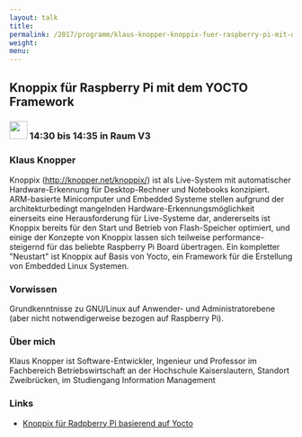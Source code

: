 ```yaml
---
layout: talk
title:
permalink: /2017/programm/klaus-knopper-knoppix-fuer-raspberry-pi-mit-dem-yocto-framework/
weight:
menu:
---
```

## Knoppix für Raspberry Pi mit dem YOCTO Framework

### <img height = "32" src="../../../images/lightning.svg"> 14:30 bis 14:35 in Raum V3

### Klaus Knopper

Knoppix (http://knopper.net/knoppix/) ist als Live-System mit automatischer Hardware-Erkennung für Desktop-Rechner und Notebooks konzipiert. ARM-basierte Minicomputer und Embedded Systeme stellen aufgrund der architekturbedingt mangelnden Hardware-Erkennungsmöglichkeit einerseits eine Herausforderung für Live-Systeme dar, andererseits ist Knoppix bereits für den Start und Betrieb von Flash-Speicher optimiert, und einige der Konzepte von Knoppix lassen sich teilweise performance-steigernd für das beliebte Raspberry Pi Board übertragen. Ein kompletter "Neustart" ist Knoppix auf Basis von Yocto, ein Framework für die Erstellung von Embedded Linux Systemen. 

### Vorwissen

Grundkenntnisse zu GNU/Linux auf Anwender- und Administratorebene (aber nicht notwendigerweise bezogen auf Raspberry Pi).  

### Über mich

Klaus Knopper ist Software-Entwickler, Ingenieur und Professor im Fachbereich Betriebswirtschaft an der Hochschule Kaiserslautern, Standort Zweibrücken, im Studiengang Information Management

### Links

- <a href="http://knopper.net/tuebix/" target="_blank">Knoppix für Radpberry Pi basierend auf Yocto</a>